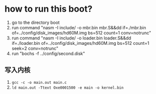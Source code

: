 # how to run this boot?
1. go to the directory boot
2. run command "nasm -I include/ -o mbr.bin mbr.S&&dd if=./mbr.bin of=../config/disk_images/hd60M.img bs=512 count=1 conv=notrunc"
3. run command "nasm -I include/ -o loader.bin loader.S&&dd if=./loader.bin of=../config/disk_images/hd60M.img bs=512 count=1 seek=2 conv=notrunc"
4. run "bochs -f ../config/second.disk"

## 写入内核
1. `gcc -c -o main.out main.c`
2. `ld main.out -Ttext Oxe0001500 -e main -o kernel.bin`